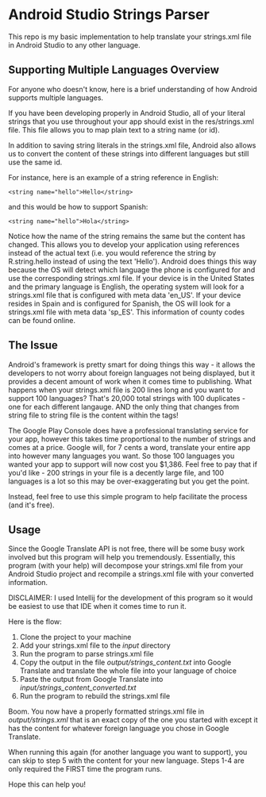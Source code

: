 # Android Studio Strings Parser

This repo is my basic implementation to help translate your strings.xml file in Android Studio to any other language.

## Supporting Multiple Languages Overview
For anyone who doesn't know, here is a brief understanding of how Android supports multiple languages.  

If you have been developing properly in Android Studio, all of your literal strings that you use throughout your app should exist in the res/strings.xml file.  This file allows you to map plain text to a string name (or id).

In addition to saving string literals in the strings.xml file, Android also allows us to convert the content of these strings into different languages but still use the same id.  

For instance, here is an example of a string reference in English:

`<string name="hello">Hello</string>` 

and this would be how to support Spanish:

`<string name="hello">Hola</string>`

Notice how the name of the string remains the same but the content has changed.  This allows you to develop your application using references instead of the actual text (i.e. you would reference the string by R.string.hello instead of using the text 'Hello').  Android does things this way because the OS will detect which language the phone is configured for and use the corresponding strings.xml file.  If your device is in the United States and the primary language is English, the operating system will look for a strings.xml file that is configured with meta data 'en_US'.  If your device resides in Spain and is configured for Spanish, the OS will look for a strings.xml file with meta data 'sp_ES'.  This information of county codes can be found online.

## The Issue
Android's framework is pretty smart for doing things this way - it allows the developers to not worry about foreign languages not being displayed, but it provides a decent amount of work when it comes time to publishing.  What happens when your strings.xml file is 200 lines long and you want to support 100 languages?  That's 20,000 total strings with 100 duplicates - one for each different langauge.  AND the only thing that changes from string file to string file is the content within the <string></string> tags!

The Google Play Console does have a professional translating service for your app, however this takes time proportional to the number of strings and comes at a price.  Google will, for 7 cents a word, translate your entire app into however many languages you want.  So those 100 languages you wanted your app to support will now cost you $1,386.  Feel free to pay that if you'd like - 200 strings in your file is a decently large file, and 100 languages is a lot so this may be over-exaggerating but you get the point.  

Instead, feel free to use this simple program to help facilitate the process (and it's free).

## Usage
Since the Google Translate API is not free, there will be some busy work involved but this program will help you tremendously.  Essentially, this program (with your help) will decompose your strings.xml file from your Android Studio project and recompile a strings.xml file with your converted information.

DISCLAIMER: I used Intellij for the development of this program so it would be easiest to use that IDE when it comes time to run it.

Here is the flow:
1. Clone the project to your machine
2. Add your strings.xml file to the <i>input</i> directory
3. Run the program to parse strings.xml file
4. Copy the output in the file <i>output/strings_content.txt</i> into Google Translate and translate the whole file into your language of choice
5. Paste the output from Google Translate into <i>input/strings_content_converted.txt</i>
6. Run the program to rebuild the strings.xml file

Boom.  You now have a properly formatted strings.xml file in <i>output/strings.xml</i> that is an exact copy of the one you started with except it has the content for whatever foreign language you chose in Google Translate.  

When running this again (for another language you want to support), you can skip to step 5 with the content for your new language.  Steps 1-4 are only required the FIRST time the program runs.

Hope this can help you!
